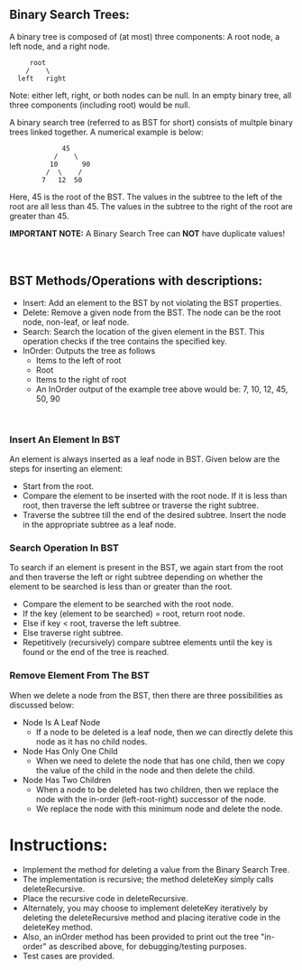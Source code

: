 ## Binary Search Trees:

A binary tree is composed of (at most) three components: A root node, a left node, and a right node.

```
     root
    /    \
  left   right
```

Note: either left, right, or both nodes can be null. In an empty binary tree, all three components (including root) would be null.

A binary search tree (referred to as BST for short) consists of multple binary trees linked together. A numerical example is below:

```
             45 
           /    \ 
          10      90 
         /  \    /   
        7   12  50 
```

Here, 45 is the root of the BST. The values in the subtree to the left of the root
are all less than 45. The values in the subtree to the right of the root are greater
than 45.

**IMPORTANT NOTE:** A Binary Search Tree can **NOT** have duplicate values!  
<br />
<br />

## BST Methods/Operations with descriptions:
- Insert: Add an element to the BST by not violating the BST properties.
- Delete: Remove a given node from the BST. The node can be the root node, non-leaf, or leaf node.
- Search: Search the location of the given element in the BST. This operation checks if the tree contains the specified key.
- InOrder: Outputs the tree as follows
  - Items to the left of root
  - Root
  - Items to the right of root
  - An InOrder output of the example tree above would be: 7, 10, 12, 45, 50, 90
<br />

### Insert An Element In BST
An element is always inserted as a leaf node in BST. Given below are the steps for inserting an element:
- Start from the root.
- Compare the element to be inserted with the root node. If it is less than root, then traverse the left subtree or traverse the right subtree.
- Traverse the subtree till the end of the desired subtree. Insert the node in the appropriate subtree as a leaf node.

### Search Operation In BST
To search if an element is present in the BST, we again start from the root and then traverse the left or right subtree depending on whether the element to be searched is less than or greater than the root.
- Compare the element to be searched with the root node.
- If the key (element to be searched) = root, return root node.
- Else if key < root, traverse the left subtree.
- Else traverse right subtree.
- Repetitively (recursively) compare subtree elements until the key is found or the end of the tree is reached.

### Remove Element From The BST
When we delete a node from the BST, then there are three possibilities as discussed below:
- Node Is A Leaf Node
  - If a node to be deleted is a leaf node, then we can directly delete this node as it has no child nodes.
- Node Has Only One Child
  - When we need to delete the node that has one child, then we copy the value of the child in the node and then delete the child.
- Node Has Two Children
  - When a node to be deleted has two children, then we replace the node with the in-order (left-root-right) successor of the node. 
  - We replace the node with this minimum node and delete the node.


# Instructions:

- Implement the method for deleting a value from the Binary Search Tree.
- The implementation is recursive; the method deleteKey simply calls deleteRecursive.
- Place the recursive code in deleteRecursive.
- Alternately, you may choose to implement deleteKey iteratively by deleting the deleteRecursive method and placing iterative code in the deleteKey method.
- Also, an inOrder method has been provided to print out the tree "in-order" as described above, for debugging/testing purposes.
- Test cases are provided.